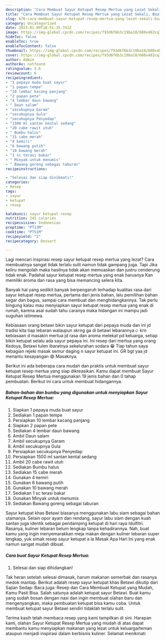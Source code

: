```yaml
---
description: "Cara Membuat Sayur Ketupat Resep Mertua yang Lezat Sekali, Buat Buka Puasa}"
title: "Cara Membuat Sayur Ketupat Resep Mertua yang Lezat Sekali, Buat Buka Puasa}"
slug: 670-cara-membuat-sayur-ketupat-resep-mertua-yang-lezat-sekali-buat-buka-puasa
category: Uncategorized
date: 2023-01-09T18:51:35.741Z
image: https://img-global.cpcdn.com/recipes/f93d6f6b3c19ba10/680x482cq70/sayur-ketupat-resep-mertua-foto-resep-utama.jpg
hideToc: false
enableToc: true
enableTocContent: false
thumbnail: https://img-global.cpcdn.com/recipes/f93d6f6b3c19ba10/680x482cq70/sayur-ketupat-resep-mertua-foto-resep-utama.jpg
cover: https://img-global.cpcdn.com/recipes/f93d6f6b3c19ba10/680x482cq70/sayur-ketupat-resep-mertua-foto-resep-utama.jpg
author: Admin
authorAv: notfound
ratingvalue: 3.6
reviewcount: 6
recipeingredient:
- "1 pepaya muda buat sayur"
- "1 papan tempe"
- "10 lembar kacang panjang"
- "2 papan pete"
- "4 lembar daun bawang"
- " Daun salam"
- "secukupnya Garam"
- "secukupnya Gula"
- "secukupnya Penyedap"
- "1500 ml santan kental sedang"
- "20 cabe rawit utuh"
- " Bumbu halus"
- "15 cabe merah"
- "4 kemiri"
- "6 bawang putih"
- "10 bawang merah"
- "1 sc terasi bakar"
- " Minyak untuk menumis"
- " Bawang goreng sebagai taburan"
recipeinstructions:

- "Selesai dan siap dinikmati!"
categories:
- Resep
tags:
- sayur
- ketupat
- resep

katakunci: sayur ketupat resep 
nutrition: 241 calories
recipecuisine: Indonesian
preptime: "PT13M"
cooktime: "PT51M"
recipeyield: "2"
recipecategory: Dessert

---
```



Lagi mencari inspirasi resep sayur ketupat resep mertua yang lezat? Cara membuatnya sangat tidak terlalu sulit namun tidak gampang juga. Tapi Jika keliru mengolah maka hasilnya tidak akan memuaskan dan justru cenderung tidak enak. Padahal sayur ketupat resep mertua yang enak harusnya Kan memiliki aroma dan rasa yang bisa memancing selera kita.


Banyak hal yang sedikit banyak berpengaruh terhadap kualitas rasa dari sayur ketupat resep mertua, pertama dari jenis bahan, lalu pemilihan bahan segar dan bagus, sampai cara membuat dan menghidangkannya. Tak perlu bingung kalau mau menyiapkan sayur ketupat resep mertua yang enak di rumah, karena asal sudah tahu caranya maka hidangan ini mampu jadi suguhan istimewa.

Kebiasaan orang betawi bikin sayur ketupat dari pepaya muda dan ini jd tradisi kita tiap lebaran walaupun skrng ga di betawi lebarannya☺ krn kebiasaan d masakin mertua jd rasa dan aroma melekat pd keluarga, setiap bikin ketupat selalu ada sayur pepaya ini. Ini resep dari mertua yang orang Kedoya, Betawi tulen ibaratnya sekelurahan sodara 😁 Tiap tahun saya kebagian rejeki masak semur daging n sayur ketupat ini. GR bgt yaa jd menantu kesayangan 😄 Masaknya.


Berikut ini ada beberapa cara mudah dan praktis untuk membuat sayur ketupat resep mertua yang siap dikreasikan. Kamu dapat membuat Sayur Ketupat Resep Mertua menggunakan 19 jenis bahan dan 0 tahap pembuatan. Berikut ini cara untuk membuat hidangannya.

<!--inarticleads1-->

##### Bahan-bahan dan bumbu yang digunakan untuk menyiapkan Sayur Ketupat Resep Mertua:

1. Siapkan 1 pepaya muda buat sayur
1. Sediakan 1 papan tempe
1. Persiapkan 10 lembar kacang panjang
1. Siapkan 2 papan pete
1. Sediakan 4 lembar daun bawang
1. Ambil  Daun salam
1. Ambil secukupnya Garam
1. Ambil secukupnya Gula
1. Persiapkan secukupnya Penyedap
1. Persiapkan 1500 ml santan kental sedang
1. Ambil 20 cabe rawit utuh
1. Sediakan  Bumbu halus
1. Sediakan 15 cabe merah
1. Gunakan 4 kemiri
1. Gunakan 6 bawang putih
1. Gunakan 10 bawang merah
1. Sediakan 1 sc terasi bakar
1. Gunakan  Minyak untuk menumis
1. Sediakan  Bawang goreng sebagai taburan


Sayur ketupat khas Betawi biasanya menggunakan labu siam sebagai bahan utamanya. Selain opor ayam dan rendang, sayur labu siam dengan kuah santan juga identik sebagai pendamping ketupat di hari raya Idulfitri. Rasanya, kuliner lebaran belum lengkap tanpa kehadirannya. Nah, buat kamu yang ingin menyemarakkan meja makan dengan kuliner lebaran super lengkap, yuk simak resep sayur ketupat a la Masak Apa Hari Ini yang enak namun sangat mudah dibuat. 

<!--inarticleads2-->

##### Cara buat Sayur Ketupat Resep Mertua:


1. Selesai dan siap dihidangkan!

Tak heran setelah selesai dimasak, harum makanan semerbak dan rasanya medok mantap. Berikut adalah resep sayur ketupat khas Betawi dikutip dari Sajian Sedap: Baca juga: Resep dan Cara Membuat Ketupat yang Mudah, Kamu Pasti Bisa. Salah satunya adalah ketupat sayur Betawi. Buat kamu yang sudah bosan dengan nasi dan ingin membuat olahan baru dan mengenyangkan, maka pembuatan ketupat bisa kamu coba. Untuk membuat ketupat sayur Betawi sendiri tidaklah terlalu sulit. 

Terima kasih telah membaca resep yang kami tampilkan di sini. Harapan kami, olahan Sayur Ketupat Resep Mertua yang mudah di atas dapat membantu kamu menyiapkan makanan yang lezat untuk keluarga/teman ataupun menjadi inspirasi dalam berbisnis kuliner. Selamat menikmati
